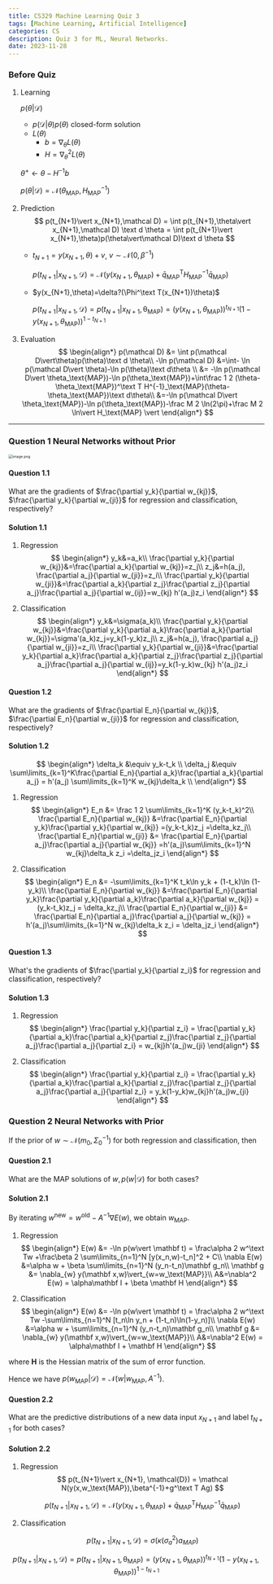 ```yaml
---
title: CS329 Machine Learning Quiz 3
tags: [Machine Learning, Artificial Intelligence]
categories: CS
description: Quiz 3 for ML, Neural Networks.
date: 2023-11-28
---
```


### Before Quiz

1. Learning 

   $p(\theta\vert\mathcal D)$

   - $p(\mathcal D\vert \theta)p(\theta)$ closed-form solution
   - $L(\theta)$
     - $b=\nabla_\theta L(\theta)$
     - $H=\nabla^2_\theta L(\theta)$

   $\theta^+\leftarrow \theta - H^{-1}b$

   $p(\theta\vert\mathcal D)= \mathcal N(\theta_\text{MAP},H_\text{MAP}^{-1})$

2. Prediction
   $$
   p(t_{N+1}\vert x_{N+1},\mathcal D) = \int p(t_{N+1},\theta\vert x_{N+1},\mathcal D) \text d \theta = \int p(t_{N+1}\vert x_{N+1},\theta)p(\theta\vert\mathcal D)\text d \theta
   $$

   - $t_{N+1} = y(x_{N+1},\theta)+v$, $v\sim \mathcal N(0,\beta^{-1})$

     $p(t_{N+1}\vert x_{N+1},\mathcal D) =\mathcal N(y(x_{N+1},\theta_\text{MAP})+\bar q_\text{MAP}^\text{T}H^{-1}_\text{MAP}\bar q_\text{MAP})$

   - $y(x_{N+1},\theta)=\delta?(\Phi^\text T(x_{N+1})\theta)$

     $p(t_{N+1}\vert x_{N+1},\mathcal D) =p(t_{N+1}\vert x_{N+1},\mathcal \theta_\text{MAP}) =(y(x_{N+1},\theta_\text{MAP}))^{t_{N+1}}(1-y(x_{N+1},\theta_\text{MAP}))^{1-t_{N+1}}$

3. Evaluation
   $$
   \begin{align*}
   p(\mathcal D) &= \int p(\mathcal D\vert\theta)p(\theta)\text d \theta\\
   -\ln p(\mathcal D) &=\int- \ln p(\mathcal D\vert \theta)-\ln p(\theta)\text d\theta
   \\ &= -\ln p(\mathcal D\vert \theta_\text{MAP})-\ln p(\theta_\text{MAP})+\int\frac 1 2 (\theta-\theta_\text{MAP})^\text T H^{-1}_\text{MAP}(\theta-\theta_\text{MAP})\text d\theta\\
   &=-\ln p(\mathcal D\vert \theta_\text{MAP})-\ln p(\theta_\text{MAP})-\frac M 2 \ln(2\pi)+\frac M 2 \ln\vert H_\text{MAP} \vert
   \end{align*}
   $$


---

### Question 1 Neural Networks without Prior

<img src="https://s2.loli.net/2023/11/28/b7tYKeFscGjp6Dw.png" alt="image.png" style="zoom:50%;" />

#### Question 1.1

What are the gradients of $\frac{\partial y_k}{\partial w_{kj}}$, $\frac{\partial y_k}{\partial w_{ji}}$ for regression and classification, respectively?

#### Solution 1.1

1. Regression
   $$
   \begin{align*}
   y_k&=a_k\\
   \frac{\partial y_k}{\partial w_{kj}}&=\frac{\partial a_k}{\partial w_{kj}}=z_j\\
   z_j&=h(a_j), \frac{\partial a_j}{\partial w_{ji}}=z_i\\
   \frac{\partial y_k}{\partial w_{ji}}&=\frac{\partial a_k}{\partial z_j}\frac{\partial z_j}{\partial a_j}\frac{\partial a_j}{\partial w_{ij}}=w_{kj} h'(a_j)z_i
   \end{align*}
   $$

2. Classification
   $$
   \begin{align*}
   y_k&=\sigma(a_k)\\
   \frac{\partial y_k}{\partial w_{kj}}&=\frac{\partial y_k}{\partial a_k}\frac{\partial a_k}{\partial w_{kj}}=\sigma'(a_k)z_j=y_k(1-y_k)z_j\\
   z_j&=h(a_j), \frac{\partial a_j}{\partial w_{ji}}=z_i\\
   \frac{\partial y_k}{\partial w_{ji}}&=\frac{\partial y_k}{\partial a_k}\frac{\partial a_k}{\partial z_j}\frac{\partial z_j}{\partial a_j}\frac{\partial a_j}{\partial w_{ij}}=y_k(1-y_k)w_{kj} h'(a_j)z_i
   \end{align*}
   $$

#### Question 1.2

What are the gradients of $\frac{\partial E_n}{\partial w_{kj}}$, $\frac{\partial E_n}{\partial w_{ji}}$ for regression and classification, respectively?

#### Solution 1.2

$$
\begin{align*}
\delta_k &\equiv y_k-t_k \\
\delta_j &\equiv \sum\limits_{k=1}^K\frac{\partial E_n}{\partial a_k}\frac{\partial a_k}{\partial a_j} =  h'(a_j) \sum\limits_{k=1}^K w_{kj}\delta_k \\
\end{align*}
$$

1. Regression
   $$
   \begin{align*}
   E_n &= \frac 1 2 \sum\limits_{k=1}^K (y_k-t_k)^2\\
   \frac{\partial E_n}{\partial w_{kj}} &=\frac{\partial E_n}{\partial y_k}\frac{\partial y_k}{\partial w_{kj}} =(y_k-t_k)z_j =\delta_kz_j\\
   \frac{\partial E_n}{\partial w_{ji}} &= \frac{\partial E_n}{\partial a_j}\frac{\partial a_j}{\partial w_{kj}} =h'(a_j)\sum\limits_{k=1}^N w_{kj}\delta_k z_i =\delta_jz_i
   \end{align*}
   $$

2. Classification
   $$
   \begin{align*}
   E_n &= -\sum\limits_{k=1}^K t_k\ln y_k + (1-t_k)\ln (1-y_k)\\
   \frac{\partial E_n}{\partial w_{kj}} &=\frac{\partial E_n}{\partial y_k}\frac{\partial y_k}{\partial a_k}\frac{\partial a_k}{\partial w_{kj}} = (y_k-t_k)z_j = \delta_kz_j\\
   \frac{\partial E_n}{\partial w_{ji}} &= \frac{\partial E_n}{\partial a_j}\frac{\partial a_j}{\partial w_{kj}} = h'(a_j)\sum\limits_{k=1}^N w_{kj}\delta_k z_i = \delta_jz_i
   \end{align*}
   $$

#### Question 1.3

What's the gradients of $\frac{\partial y_k}{\partial z_i}$ for regression and classification, respectively?

#### Solution 1.3

1. Regression
   $$
   \begin{align*}
   \frac{\partial y_k}{\partial z_i} = \frac{\partial y_k}{\partial a_k}\frac{\partial a_k}{\partial z_j}\frac{\partial z_j}{\partial a_j}\frac{\partial a_j}{\partial z_i} = w_{kj}h'(a_j)w_{ji}
   \end{align*}
   $$

2. Classification
   $$
   \begin{align*}
   \frac{\partial y_k}{\partial z_i} = \frac{\partial y_k}{\partial a_k}\frac{\partial a_k}{\partial z_j}\frac{\partial z_j}{\partial a_j}\frac{\partial a_j}{\partial z_i} = y_k(1-y_k)w_{kj}h'(a_j)w_{ji}
   \end{align*}
   $$

### Question 2 Neural Networks with Prior

If the prior of $w\sim \mathcal N(m_0,\Sigma_0^{-1})$ for both regression and classification, then

#### Question 2.1

What are the MAP solutions of $w,p(w\vert\mathcal D)$ for both cases?

#### Solution 2.1

By iterating $w^\text {new}=w^\text {old}-A^{-1}\nabla E(w)$, we obtain $w_\text{MAP}$.

1. Regression
   $$
   \begin{align*}
   E(w) &= -\ln p(w\vert \mathbf t) = \frac\alpha 2 w^\text Tw +\frac\beta 2 \sum\limits_{n=1}^N [y(x_n,w)-t_n]^2 + C\\
   \nabla E(w) &=\alpha w + \beta \sum\limits_{n=1}^N (y_n-t_n)\mathbf g_n\\
   \mathbf g &= \nabla_{w} y(\mathbf x,w)\vert_{w=w_\text{MAP}}\\
   A&=\nabla^2 E(w) = \alpha\mathbf I + \beta \mathbf H
   \end{align*}
   $$

2. Classification
   $$
   \begin{align*}
   E(w) &= -\ln p(w\vert \mathbf t) = \frac\alpha 2 w^\text Tw -\sum\limits_{n=1}^N [t_n\ln y_n + (1-t_n)\ln(1-y_n)]\\
   \nabla E(w) &=\alpha w + \sum\limits_{n=1}^N (y_n-t_n)\mathbf g_n\\
   \mathbf g &= \nabla_{w} y(\mathbf x,w)\vert_{w=w_\text{MAP}}\\
   A&=\nabla^2 E(w) = \alpha\mathbf I + \mathbf H
   \end{align*}
   $$

where $\mathbf H$ is the Hessian matrix of the sum of error function.

Hence we have $p(w_\text{MAP}\vert \mathcal D) = \mathcal N(w\vert w_\text{MAP},A^{-1})$.

#### Question 2.2

What are the predictive distributions of a new data input $x_{N+1}$ and label $t_{N+1}$ for both cases?

#### Solution 2.2

1. Regression
   $$
   p(t_{N+1}\vert x_{N+1}, \mathcal{D}) = \mathcal N(y(x,w_\text{MAP}),\beta^{-1}+g^\text T Ag)
   $$
   
   $$
   p(t_{N+1}\vert x_{N+1},\mathcal D) =\mathcal N(y(x_{N+1},\theta_\text{MAP})+\bar q_\text{MAP}^\text{T}H^{-1}_\text{MAP}\bar q_\text{MAP})
   $$
   
   
   
2. Classification

   $$
   p(t_{N+1} \vert{x_{N+1}}, \mathcal{D})=\sigma\left(\kappa\left(\sigma_{a}^{2}\right) a_{M A P}\right)
   $$

$$
p(t_{N+1}\vert x_{N+1},\mathcal D) =p(t_{N+1}\vert x_{N+1},\mathcal \theta_\text{MAP}) =(y(x_{N+1},\theta_\text{MAP}))^{t_{N+1}}(1-y(x_{N+1},\theta_\text{MAP}))^{1-t_{N+1}}
$$

